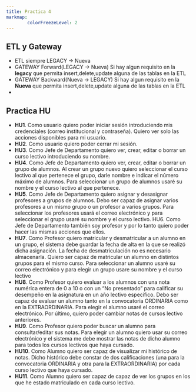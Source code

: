 ```yaml
---
title: Practica 4
markmap:
        colorFreezeLevel: 2
---
```


## ETL y Gateway
- ETL siempre LEGACY -> Nueva
- GATEWAY Forward(LEGACY -> Nueva)
Si hay algun requisito en la **legacy** que permita insert,delete,update alguna de las tablas en la ETL
- GATEWAY Backward(Nueva -> LEGACY)
Si hay algun requisito en la **Nueva** que permita insert,delete,update alguna de las tablas en la ETL
- 


## Practica HU
- **HU1**. Como usuario quiero poder iniciar sesión introduciendo mis credenciales (correo institucional y
contraseña). Quiero ver solo las acciones disponibles para mi usuario.
- **HU2**. Como usuario quiero poder cerrar mi sesión.
- **HU3**. Como Jefe de Departamento quiero ver, crear, editar o borrar un curso lectivo introduciendo su
nombre.
- **HU4**. Como Jefe de Departamento quiero ver, crear, editar o borrar un grupo de alumnos. Al crear un grupo
nuevo quiero seleccionar el curso lectivo al que pertenece el grupo, darle nombre e indicar el número máximo
de alumnos. Para seleccionar un grupo de alumnos usaré su nombre y el curso lectivo al que pertenece.
- **HU5**. Como Jefe de Departamento quiero asignar y desasignar profesores a grupos de alumnos. Debo ser
capaz de asignar varios profesores a un mismo grupo o un profesor a varios grupos. Para seleccionar los
profesores usará el correo electrónico y para seleccionar el grupo usaré su nombre y el curso lectivo.
HU6. Como Jefe de Departamento también soy profesor y por lo tanto quiero poder hacer las mismas
acciones que ellos.
- **HU7**. Como Profesor quiero matricular y desmatricular a un alumno en un grupo, el sistema debe guardar la
fecha de alta en la que se realizó dicha asignación. La fecha de desmatriculación no es necesario almacenarla.
Quiero ser capaz de matricular un alumno en distintos grupos para el mismo curso. Para seleccionar un alumno
usaré su correo electrónico y para elegir un grupo usare su nombre y el curso lectivo
- **HU8**. Como Profesor quiero evaluar a los alumnos con una nota numérica entera de 0 a 10 o con un “No
presentado” para calificar su desempeño en la asignatura en un año lectivo especifico. Debo ser capaz de
evaluar un alumno tanto en la convocatoria ORDINARIA como en la EXTRAORDINARIA. Para elegir el alumno
usaré el correo electrónico. Por último, quiero poder cambiar notas de cursos lectivo anteriores.
- **HU9**. Como Profesor quiero poder buscar un alumno para consultar/editar sus notas. Para elegir un alumno
quiero usar su correo electrónico y el sistema me debe mostrar las notas de dicho alumno para todos los cursos
lectivos que haya cursado.
- **HU10**. Como Alumno quiero ser capaz de visualizar mi histórico de notas. Dicho histórico debe constar de dos
calificaciones (una para la convocatoria ORDINARIA y otra para la EXTRAORDINARIA) por cada curso lectivo que
haya cursado.
- **HU11**. Como Alumno quiero ser capaz de capaz de ver los grupos en los que he estado matriculado en cada
curso lectivo.

